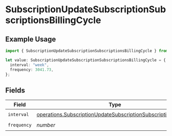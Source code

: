 # SubscriptionUpdateSubscriptionSubscriptionsBillingCycle

## Example Usage

```typescript
import { SubscriptionUpdateSubscriptionSubscriptionsBillingCycle } from "jani-payments/models/operations";

let value: SubscriptionUpdateSubscriptionSubscriptionsBillingCycle = {
  interval: "week",
  frequency: 3041.73,
};
```

## Fields

| Field                                                                                                                                            | Type                                                                                                                                             | Required                                                                                                                                         | Description                                                                                                                                      |
| ------------------------------------------------------------------------------------------------------------------------------------------------ | ------------------------------------------------------------------------------------------------------------------------------------------------ | ------------------------------------------------------------------------------------------------------------------------------------------------ | ------------------------------------------------------------------------------------------------------------------------------------------------ |
| `interval`                                                                                                                                       | [operations.SubscriptionUpdateSubscriptionSubscriptionsInterval](../../models/operations/subscriptionupdatesubscriptionsubscriptionsinterval.md) | :heavy_check_mark:                                                                                                                               | N/A                                                                                                                                              |
| `frequency`                                                                                                                                      | *number*                                                                                                                                         | :heavy_check_mark:                                                                                                                               | N/A                                                                                                                                              |